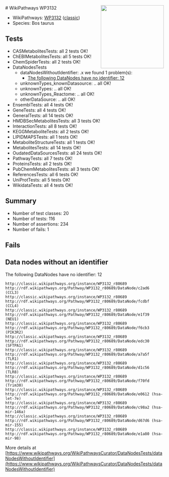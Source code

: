 <img style="float: right; width: 200px" src="https://upload.wikimedia.org/wikipedia/commons/thumb/8/83/Wplogo_with_text_500.png/640px-Wplogo_with_text_500.png" />
# WikiPathways WP3132

* WikiPathways: [WP3132](https://wikipathways.org/pathways/WP3132) ([classic](https://classic.wikipathways.org/instance/WP3132))
* Species: Bos taurus
## Tests
* CASMetabolitesTests: all 2 tests OK!
* ChEBIMetabolitesTests: all 5 tests OK!
* ChemSpiderTests: all 2 tests OK!
* DataNodesTests
    * dataNodesWithoutIdentifier: .x we found 1 problem(s):
        * [The following DataNodes have no identifier: 12](#8792c492)
    * unknownTypes_knownDatasource: .. all OK!
    * unknownTypes: .. all OK!
    * unknownTypes_Reactome: .. all OK!
    * otherDataSource: .. all OK!
* EnsemblTests: all 4 tests OK!
* GeneTests: all 4 tests OK!
* GeneralTests: all 14 tests OK!
* HMDBSecMetabolitesTests: all 3 tests OK!
* InteractionTests: all 8 tests OK!
* KEGGMetaboliteTests: all 2 tests OK!
* LIPIDMAPSTests: all 1 tests OK!
* MetaboliteStructureTests: all 1 tests OK!
* MetabolitesTests: all 14 tests OK!
* OudatedDataSourcesTests: all 24 tests OK!
* PathwayTests: all 7 tests OK!
* ProteinsTests: all 2 tests OK!
* PubChemMetabolitesTests: all 3 tests OK!
* ReferencesTests: all 6 tests OK!
* UniProtTests: all 5 tests OK!
* WikidataTests: all 4 tests OK!


## Summary

* Number of test classes: 20
* Number of tests: 116
* Number of assertions: 234
* Number of fails: 1

## Fails

<a name="8792c492" />

## Data nodes without an identifier

The following DataNodes have no identifier: 12
```
http://classic.wikipathways.org/instance/WP3132_r80689 http://rdf.wikipathways.org/Pathway/WP3132_r80689/DataNode/c2ad6 (CCL3)
http://classic.wikipathways.org/instance/WP3132_r80689 http://rdf.wikipathways.org/Pathway/WP3132_r80689/DataNode/fcdbf (CCL4)
http://classic.wikipathways.org/instance/WP3132_r80689 http://rdf.wikipathways.org/Pathway/WP3132_r80689/DataNode/e1f39 (NEU1)
http://classic.wikipathways.org/instance/WP3132_r80689 http://rdf.wikipathways.org/Pathway/WP3132_r80689/DataNode/f6cb3 (PIK3R2)
http://classic.wikipathways.org/instance/WP3132_r80689 http://rdf.wikipathways.org/Pathway/WP3132_r80689/DataNode/edc30 (SFTPA1)
http://classic.wikipathways.org/instance/WP3132_r80689 http://rdf.wikipathways.org/Pathway/WP3132_r80689/DataNode/a7a5f (TLR1)
http://classic.wikipathways.org/instance/WP3132_r80689 http://rdf.wikipathways.org/Pathway/WP3132_r80689/DataNode/d1c56 (TLR8)
http://classic.wikipathways.org/instance/WP3132_r80689 http://rdf.wikipathways.org/Pathway/WP3132_r80689/DataNode/f70fd (Trim30)
http://classic.wikipathways.org/instance/WP3132_r80689 http://rdf.wikipathways.org/Pathway/WP3132_r80689/DataNode/e0612 (hsa-let-7e)
http://classic.wikipathways.org/instance/WP3132_r80689 http://rdf.wikipathways.org/Pathway/WP3132_r80689/DataNode/c98a2 (hsa-mir-146a)
http://classic.wikipathways.org/instance/WP3132_r80689 http://rdf.wikipathways.org/Pathway/WP3132_r80689/DataNode/d67d6 (hsa-mir-155)
http://classic.wikipathways.org/instance/WP3132_r80689 http://rdf.wikipathways.org/Pathway/WP3132_r80689/DataNode/e1a80 (hsa-mir-98)
```

More details at [https://www.wikipathways.org/WikiPathwaysCurator/DataNodesTests/dataNodesWithoutIdentifier](https://www.wikipathways.org/WikiPathwaysCurator/DataNodesTests/dataNodesWithoutIdentifier)

